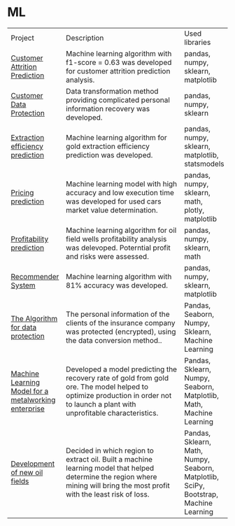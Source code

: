 # ML
<table width=100% valign=top >
  <tr>
    <td width=25%>Project</td>
    <td>Description</td>
    <td width=20%>Used libraries</td>
  </tr>
        <tr>
    <td><a href="https://github.com/Jul876876/ML/tree/main/Customer%20Attrition%20Prediction">Customer Attrition Prediction</a></td>
    <td>Machine learning algorithm with f1-score = 0.63 was developed for customer attrition prediction analysis.</td>
    <td>pandas, numpy, sklearn, matplotlib</td>
  </tr>
      <tr>
    <td><a href="https://github.com/Jul876876/ML/tree/main/Customer%20Data%20Protection">Customer Data Protection</a></td>
    <td>Data transformation method providing complicated personal information recovery was developed.</td>
    <td>pandas, numpy, sklearn</td>
  </tr>
    <tr>
    <td><a href="https://github.com/Jul876876/ML/tree/main/Extraction%20efficiency%20prediction">Extraction efficiency prediction</a></td>
    <td>Machine learning algorithm for gold extraction efficiency prediction was developed.</td>
    <td>pandas, numpy, sklearn, matplotlib, statsmodels</td>
  </tr>
  <tr>
    <td><a href="https://github.com/Jul876876/ML/tree/main/Pricing%20prediction">Pricing prediction</a></td>
    <td>Machine learning model with high accuracy and low execution time was developed for used cars market value determination.</td>
    <td>pandas, numpy, sklearn, math, plotly, matplotlib</td>
  </tr>
  <tr>
    <td><a href="https://github.com/Jul876876/ML/tree/main/Profitability%20prediction">Profitability prediction</a></td>
    <td>Machine learning algorithm for oil field wells profitability analysis was delevoped. Poterntial profit and risks were assessed.</td>
    <td>pandas, numpy, sklearn, math</td>
  </tr>
  <tr>
    <td><a href="https://github.com/Jul876876/ML/tree/main/Recommender%20System">Recommender System</a></td>
    <td>Machine learning algorithm with 81% accuracy was developed.</td>
    <td>pandas, numpy, sklearn, matplotlib</td>
  </tr>
  <tr>
    <td><a href="https://github.com/akylson/yandex-praktikum-data-science-projects/tree/main/10-the-algorithm-for-data-protection">The Algorithm for data protection</a></td>
    <td>The personal information of the clients of the insurance company was protected (encrypted), using the data conversion method..</td>
    <td>Pandas, Seaborn, Numpy, Sklearn, Machine Learning</td>
  </tr>
  <tr>
    <td><a href="https://github.com/akylson/yandex-praktikum-data-science-projects/tree/main/09-machine-learning-model-for-a-metalworking-enterprise">Machine Learning Model for a metalworking enterprise</a></td>
    <td>Developed a model predicting the recovery rate of gold from gold ore.
The model helped to optimize production in order not to launch a plant with unprofitable characteristics.</td>
    <td>Pandas, Sklearn, Numpy, Seaborn, Matplotlib, Math, Machine Learning</td>
  </tr>
  <tr>
    <td><a href="https://github.com/akylson/yandex-praktikum-data-science-projects/tree/main/08-development-of-new-oil-fields">Development of new oil fields</a></td>
    <td>Decided in which region to extract oil. Built a machine learning model that helped determine the region where mining will bring the most profit with the least risk of loss.</td>
    <td>Pandas, Sklearn, Math, Numpy, Seaborn, Matplotlib, SciPy, Bootstrap, Machine Learning</td>
  </tr>

